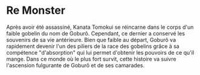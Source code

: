 # Re Monster
Après avoir été assassiné, Kanata Tomokui se réincarne dans le corps d'un faible gobelin du nom de Goburô. Cependant, ce dernier a conservé les souvenirs de sa vie antérieure. Bien que faible au départ, Goburô va rapidement devenir l'un des piliers de la race des gobelins grâce à sa compétence "d'absorption" qui lui permet d'obtenir les pouvoirs de ce qu'il mange. Dans ce monde où le plus fort survit, cette histoire va suivre l'ascension fulgurante de Goburô et de ses camarades.